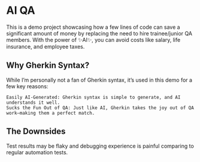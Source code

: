 # AI QA
This is a demo project showcasing how a few lines of code can save a significant amount of money by replacing the need to hire trainee/junior QA members. With the power of ✨AI✨, you can avoid costs like salary, life insurance, and employee taxes.

## Why Gherkin Syntax?

While I’m personally not a fan of Gherkin syntax, it’s used in this demo for a few key reasons:

    Easily AI-Generated: Gherkin syntax is simple to generate, and AI understands it well.
    Sucks the Fun Out of QA: Just like AI, Gherkin takes the joy out of QA work—making them a perfect match.
    
## The Downsides
Test results may be flaky and debugging experience is painful comparing to regular automation tests. 
